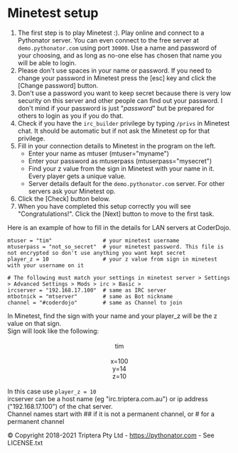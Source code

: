 # Minetest setup

1.  The first step is to play Minetest :). Play online and connect to a Pythonator server.
    You can even connect to the free server at `demo.pythonator.com` using port `30000`.
    Use a name and password of your choosing, and as long as no-one else has chosen that
    name you will be able to login.
2.  Please don't use spaces in your name or password. If you need to change your password in
    Minetest press the [esc] key and click the [Change password] button.
3.  Don't use a password you want to keep secret because there is very low security on this
    server and other people can find out your password. I don't mind if your password
    is just "*password*" but be prepared for others to login as you if you
    do that.
4.  Check if you have the `irc_builder` privilege by typing
    `/privs` in Minetest chat. It should be automatic but if not ask
    the Minetest op for that privilege.
5.  Fill in your connection details to Minetest in the program on the left.
    * Enter your name as mtuser (mtuser="myname")
    * Enter your password as mtuserpass (mtuserpass="mysecret")
    * Find your z value from the sign in Minetest with your name in it. Every player gets a unique value.
    * Server details default for the <code>demo.pythonator.com</code> server. For other servers ask your Minetest op.
6.  Click the [Check] button below.
7.  When you have completed this setup correctly you will see "Congratulations!".
    Click the [Next] button to move to the first task.

Here is an example of how to fill in the details for LAN servers at CoderDojo.

    mtuser = "tim"                # your minetest username
    mtuserpass = "not_so_secret"  # your minetest password. This file is not encrypted so don't use anything you want kept secret
    player_z = 10                 # your z value from sign in minetest with your username on it

    # The following must match your settings in minetest server > Settings > Advanced Settings > Mods > irc > Basic >
    ircserver = "192.168.17.100"  # same as IRC server
    mtbotnick = "mtserver"        # same as Bot nickname
    channel = "#coderdojo"        # same as Channel to join

<div class='hint'>
In Minetest, find the sign with your name and your player_z will be the z value on that sign.
</div>
<div class='hint'>Sign will look like the following:<br>
<br>
<div align="center">tim</div>
<div align="center">&nbsp;</div>
<div align="center">x=100</div>
<div align="center">y=14</div>
<div align="center">z=10</div>
<br>
In this case use <code>player_z = 10</code></div>
<div class='hint'>ircserver can be a host name (eg "irc.triptera.com.au") or ip address ("192.168.17.100") of the chat server. </div>
<div class='hint'>Channel names start with ## if it is not a permanent channel, or # for a permanent channel</div>

© Copyright 2018-2021 Triptera Pty Ltd - https://pythonator.com - See LICENSE.txt
